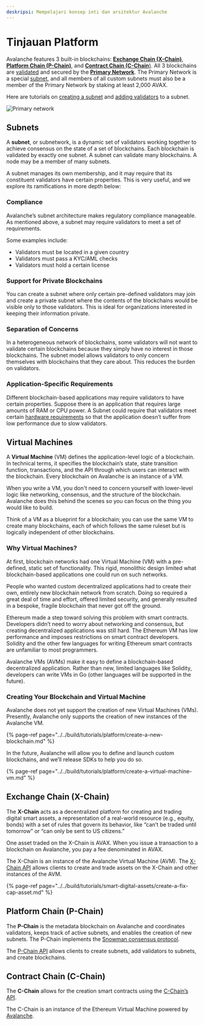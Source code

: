 ```yaml
---
deskripsi: Mempelajari konsep inti dan arsitektur Avalanche
---
```


# Tinjauan Platform

Avalanche features 3 built-in blockchains: [**Exchange Chain \(X-Chain\)**](./#exchange-chain-x-chain), [**Platform Chain \(P-Chain\)**](./#platform-chain-p-chain), and [**Contract Chain \(C-Chain**\)](./#contract-chain-c-chain). All 3 blockchains are [validated](http://support.avalabs.org/en/articles/4064704-what-is-a-blockchain-validator) and secured by the [**Primary Network**](http://support.avalabs.org/en/articles/4135650-what-is-the-primary-network). The Primary Network is a special [subnet](http://support.avalabs.org/en/articles/4064861-what-is-a-subnetwork-subnet), and all members of all custom subnets must also be a member of the Primary Network by staking at least 2,000 AVAX.

Here are tutorials on [creating a subnet](../../build/tutorials/platform/create-a-subnet.md) and [adding validators](../../build/tutorials/nodes-and-staking/add-a-validator.md) to a subnet.

![Primary network](../../.gitbook/assets/primary-network.png)

## Subnets

A **subnet**, or subnetwork, is a dynamic set of validators working together to achieve consensus on the state of a set of blockchains. Each blockchain is validated by exactly one subnet. A subnet can validate many blockchains. A node may be a member of many subnets.

A subnet manages its own membership, and it may require that its constituent validators have certain properties. This is very useful, and we explore its ramifications in more depth below:

### Compliance

Avalanche’s subnet architecture makes regulatory compliance manageable. As mentioned above, a subnet may require validators to meet a set of requirements.

Some examples include:

* Validators must be located in a given country
* Validators must pass a KYC/AML checks
* Validators must hold a certain license

### Support for Private Blockchains

You can create a subnet where only certain pre-defined validators may join and create a private subnet where the contents of the blockchains would be visible only to those validators. This is ideal for organizations interested in keeping their information private.

### Separation of Concerns

In a heterogeneous network of blockchains, some validators will not want to validate certain blockchains because they simply have no interest in those blockchains. The subnet model allows validators to only concern themselves with blockchains that they care about. This reduces the burden on validators.

### Application-Specific Requirements

Different blockchain-based applications may require validators to have certain properties. Suppose there is an application that requires large amounts of RAM or CPU power. A Subnet could require that validators meet certain [hardware requirements](http://support.avalabs.org/en/articles/4064879-technical-requirements-for-running-a-validator-node-on-avalanche) so that the application doesn’t suffer from low performance due to slow validators.

## Virtual Machines

A **Virtual Machine** \(VM\) defines the application-level logic of a blockchain. In technical terms, it specifies the blockchain’s state, state transition function, transactions, and the API through which users can interact with the blockchain. Every blockchain on Avalanche is an instance of a VM.

When you write a VM, you don't need to concern yourself with lower-level logic like networking, consensus, and the structure of the blockchain. Avalanche does this behind the scenes so you can focus on the thing you would like to build.

Think of a VM as a blueprint for a blockchain; you can use the same VM to create many blockchains, each of which follows the same ruleset but is logically independent of other blockchains.

### Why Virtual Machines?

At first, blockchain networks had one Virtual Machine \(VM\) with a pre-defined, static set of functionality. This rigid, monolithic design limited what blockchain-based applications one could run on such networks.

People who wanted custom decentralized applications had to create their own, entirely new blockchain network from scratch. Doing so required a great deal of time and effort, offered limited security, and generally resulted in a bespoke, fragile blockchain that never got off the ground.

Ethereum made a step toward solving this problem with smart contracts. Developers didn’t need to worry about networking and consensus, but creating decentralized applications was still hard. The Ethereum VM has low performance and imposes restrictions on smart contract developers. Solidity and the other few languages for writing Ethereum smart contracts are unfamiliar to most programmers.

Avalanche VMs \(AVMs\) make it easy to define a blockchain-based decentralized application. Rather than new, limited languages like Solidity, developers can write VMs in Go \(other languages will be supported in the future\).

### Creating Your Blockchain and Virtual Machine

Avalanche does not yet support the creation of new Virtual Machines \(VMs\). Presently, Avalanche only supports the creation of new instances of the Avalanche VM.

{% page-ref page="../../build/tutorials/platform/create-a-new-blockchain.md" %}

In the future, Avalanche will allow you to define and launch custom blockchains, and we’ll release SDKs to help you do so.

{% page-ref page="../../build/tutorials/platform/create-a-virtual-machine-vm.md" %}

## Exchange Chain \(X-Chain\)

The **X-Chain** acts as a decentralized platform for creating and trading digital smart assets, a representation of a real-world resource \(e.g., equity, bonds\) with a set of rules that govern its behavior, like “can’t be traded until tomorrow” or “can only be sent to US citizens.”

One asset traded on the X-Chain is AVAX. When you issue a transaction to a blockchain on Avalanche, you pay a fee denominated in AVAX.

The X-Chain is an instance of the Avalanche Virtual Machine \(AVM\). The [X-Chain API](../../build/avalanchego-apis/exchange-chain-x-chain-api.md) allows clients to create and trade assets on the X-Chain and other instances of the AVM.

{% page-ref page="../../build/tutorials/smart-digital-assets/create-a-fix-cap-asset.md" %}

## Platform Chain \(P-Chain\)

The **P-Chain** is the metadata blockchain on Avalanche and coordinates validators, keeps track of active subnets, and enables the creation of new subnets. The P-Chain implements the [Snowman consensus protocol](../../#snowman-consensus-protocol).

The [P-Chain API](../../build/avalanchego-apis/platform-chain-p-chain-api.md) allows clients to create subnets, add validators to subnets, and create blockchains.

## Contract Chain \(C-Chain\)

The **C-Chain** allows for the creation smart contracts using the [C-Chain’s API](../../build/avalanchego-apis/contract-chain-c-chain-api.md).

The C-Chain is an instance of the Ethereum Virtual Machine powered by [Avalanche](../../).

<!--stackedit_data:
eyJoaXN0b3J5IjpbMTAxNjQ1ODgzNV19
-->